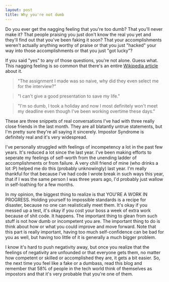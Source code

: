 ```yaml
---
layout: post
title: Why you're not dumb
---
```


Do you ever get the nagging feeling that you're too dumb?
That you'll never make it? That people praising you just don't
know the real you yet and they'll find out that you've been faking it soon? That your
accomplishments weren't actually anything worthy of praise or that
you just "hacked" your way into those accomplishments or that you
just "got lucky"?

If you said "yes" to any of those questions, you're not alone.
Guess what. This nagging feeling is so common that there's an
entire [Wikipedia article](https://en.wikipedia.org/wiki/Impostor_syndrome)
about it.

> "The assignment I made was so naive, why did they even select me for the interview?"

> "I can't give a good presentation to save my life."

> "I'm so dumb, I took a holiday and now I most definitely won't meet my deadline even
> though I've been working overtime these days."

These are three snippets of real conversations I've had with three really close friends
in the last month. They are all blatantly untrue statements, but I'm pretty sure they're
all saying it sincerely. Impostor Syndrome is definitely real and it's very widespread.

I've personally struggled with feelings of incompetency a lot in the past few years.
It's reduced a lot since the last year. I've been making efforts
to seperate my feelings of self-worth from the unending ladder of accomplishments
or from failure. A very chill friend of mine (who drinks a lot :P)
helped me do this (probably unknowingly) last year. I'm really thankful for that
because I've had code I wrote break in such ways this year, that if I was the same
person I was three years ago, I'd probably just wallow in self-loathing for a
few months.

In my opinion, the biggest thing to realize is that YOU'RE A WORK IN PROGRESS. Holding
yourself to impossible standards is a recipe for disaster, because no one
can realistically meet them. It's okay if you messed up a test, it's okay if
you cost your boss a week of extra work because of shit code. It happens.
The important thing to glean from such stuff is not how dumb or incompetent you
are. The important thing to do is think about how or what you could improve
and move forward. Note that this part is really important, having too much
self-confidence can be bad for you as well, but having too little of it is
generally a much bigger problem.

I know it's hard to push negativity away, but once you realize that the feelings
of negativity are unfounded or that everyone gets them, no matter how competent
or skilled or accomplished they are, it gets a bit easier. So, the next time you
feel like a fake or a dumbass, read this blog and remember that 58% of people
in the tech world think of themselves as impostors and that it's very probable
that you're one of them.
